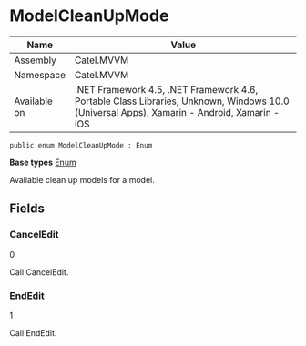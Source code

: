 

# ModelCleanUpMode

Name|Value
---|---
Assembly|Catel.MVVM
Namespace|Catel.MVVM
Available on|.NET Framework 4.5, .NET Framework 4.6, Portable Class Libraries, Unknown, Windows 10.0 (Universal Apps), Xamarin - Android, Xamarin - iOS

```
public enum ModelCleanUpMode : Enum
```

**Base types**
[Enum]()


Available clean up models for a model.



## Fields

### CancelEdit
0

Call CancelEdit.



### EndEdit
1

Call EndEdit.



